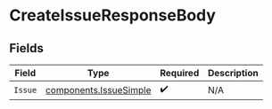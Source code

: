 # CreateIssueResponseBody


## Fields

| Field                                                            | Type                                                             | Required                                                         | Description                                                      |
| ---------------------------------------------------------------- | ---------------------------------------------------------------- | ---------------------------------------------------------------- | ---------------------------------------------------------------- |
| `Issue`                                                          | [components.IssueSimple](../../models/components/issuesimple.md) | :heavy_check_mark:                                               | N/A                                                              |